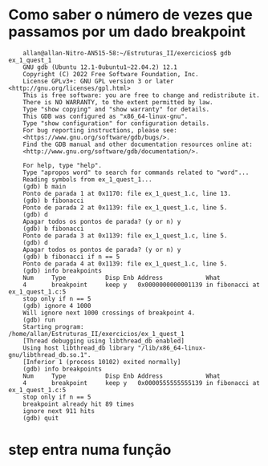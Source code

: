 # Como saber o número de vezes que passamos por um dado breakpoint

        allan@allan-Nitro-AN515-58:~/Estruturas_II/exercicios$ gdb ex_1_quest_1
        GNU gdb (Ubuntu 12.1-0ubuntu1~22.04.2) 12.1
        Copyright (C) 2022 Free Software Foundation, Inc.
        License GPLv3+: GNU GPL version 3 or later <http://gnu.org/licenses/gpl.html>
        This is free software: you are free to change and redistribute it.
        There is NO WARRANTY, to the extent permitted by law.
        Type "show copying" and "show warranty" for details.
        This GDB was configured as "x86_64-linux-gnu".
        Type "show configuration" for configuration details.
        For bug reporting instructions, please see:
        <https://www.gnu.org/software/gdb/bugs/>.
        Find the GDB manual and other documentation resources online at:
        <http://www.gnu.org/software/gdb/documentation/>.

        For help, type "help".
        Type "apropos word" to search for commands related to "word"...
        Reading symbols from ex_1_quest_1...
        (gdb) b main
        Ponto de parada 1 at 0x1170: file ex_1_quest_1.c, line 13.
        (gdb) b fibonacci 
        Ponto de parada 2 at 0x1139: file ex_1_quest_1.c, line 5.
        (gdb) d
        Apagar todos os pontos de parada? (y or n) y
        (gdb) b fibonacci
        Ponto de parada 3 at 0x1139: file ex_1_quest_1.c, line 5.
        (gdb) d
        Apagar todos os pontos de parada? (y or n) y
        (gdb) b fibonacci if n == 5
        Ponto de parada 4 at 0x1139: file ex_1_quest_1.c, line 5.
        (gdb) info breakpoints 
        Num     Type           Disp Enb Address            What
        4       breakpoint     keep y   0x0000000000001139 in fibonacci at ex_1_quest_1.c:5
        stop only if n == 5
        (gdb) ignore 4 1000
        Will ignore next 1000 crossings of breakpoint 4.
        (gdb) run
        Starting program: /home/allan/Estruturas_II/exercicios/ex_1_quest_1 
        [Thread debugging using libthread_db enabled]
        Using host libthread_db library "/lib/x86_64-linux-gnu/libthread_db.so.1".
        [Inferior 1 (process 10102) exited normally]
        (gdb) info breakpoints 
        Num     Type           Disp Enb Address            What
        4       breakpoint     keep y   0x0000555555555139 in fibonacci at ex_1_quest_1.c:5
        stop only if n == 5
        breakpoint already hit 89 times
        ignore next 911 hits
        (gdb) quit

# step entra numa função